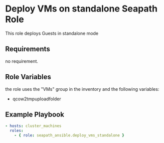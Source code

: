 # Deploy VMs on standalone Seapath Role

This role deploys Guests in standalone mode

## Requirements

no requirement.

## Role Variables

the role uses the "VMs" group in the inventory
and the following variables:
- qcow2tmpuploadfolder

## Example Playbook

```yaml
- hosts: cluster_machines
  roles:
    - { role: seapath_ansible.deploy_vms_standalone }
```
